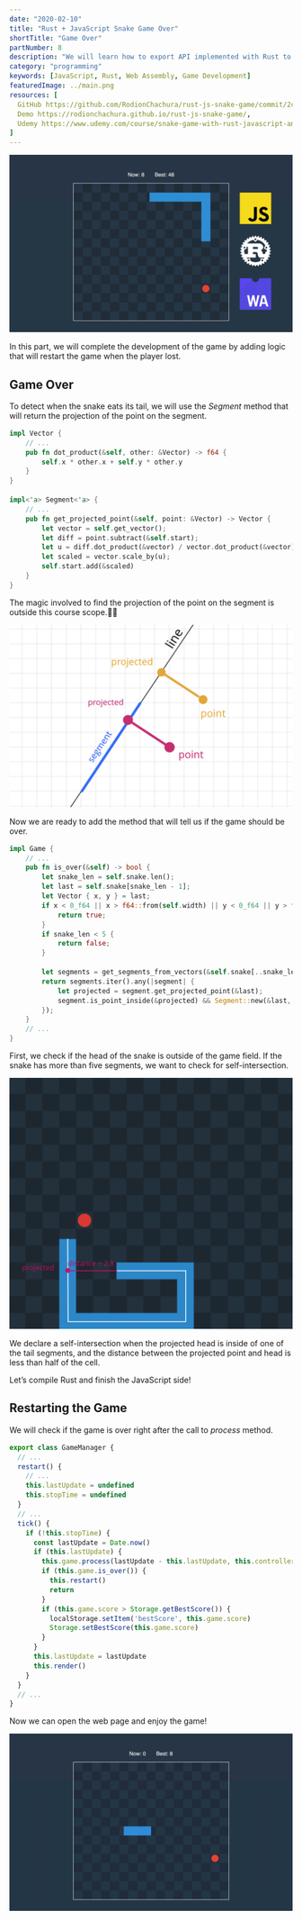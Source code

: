 ```yaml
---
date: "2020-02-10"
title: "Rust + JavaScript Snake Game Over"
shortTitle: "Game Over"
partNumber: 8
description: "We will learn how to export API implemented with Rust to JavaScript app"
category: "programming"
keywords: [JavaScript, Rust, Web Assembly, Game Development]
featuredImage: ../main.png
resources: [
  GitHub https://github.com/RodionChachura/rust-js-snake-game/commit/2cafad12f360eaa51ad91ec7f79d5d1f6262f086 Code Changes,
  Demo https://rodionchachura.github.io/rust-js-snake-game/,
  Udemy https://www.udemy.com/course/snake-game-with-rust-javascript-and-webassembly
]
---
```


![](../main.png)

In this part, we will complete the development of the game by adding logic that will restart the game when the player lost.

## Game Over

To detect when the snake eats its tail, we will use the *Segment* method that will return the projection of the point on the segment.

```rust:title=src/lib.rs
impl Vector {
    // ...
    pub fn dot_product(&self, other: &Vector) -> f64 {
        self.x * other.x + self.y * other.y
    }
}

impl<'a> Segment<'a> {
    // ...
    pub fn get_projected_point(&self, point: &Vector) -> Vector {
        let vector = self.get_vector();
        let diff = point.subtract(&self.start);
        let u = diff.dot_product(&vector) / vector.dot_product(&vector);
        let scaled = vector.scale_by(u);
        self.start.add(&scaled)
    }
}
```

The magic involved to find the projection of the point on the segment is outside this course scope.🧙‍♂️

![projecting points](project.png)

Now we are ready to add the method that will tell us if the game should be over.

```rust:title=src/lib.rs
impl Game {
    // ...
    pub fn is_over(&self) -> bool {
        let snake_len = self.snake.len();
        let last = self.snake[snake_len - 1];
        let Vector { x, y } = last;
        if x < 0_f64 || x > f64::from(self.width) || y < 0_f64 || y > f64::from(self.height) {
            return true;
        }
        if snake_len < 5 {
            return false;
        }

        let segments = get_segments_from_vectors(&self.snake[..snake_len - 3]);
        return segments.iter().any(|segment| {
            let projected = segment.get_projected_point(&last);
            segment.is_point_inside(&projected) && Segment::new(&last, &projected).length() < 0.5
        });
    }
    // ...
}
```

First, we check if the head of the snake is outside of the game field. If the snake has more than five segments, we want to check for self-intersection.

![detecting self-intersection](intersect.png)

We declare a self-intersection when the projected head is inside of one of the tail segments, and the distance between the projected point and head is less than half of the cell.

Let’s compile Rust and finish the JavaScript side!

## Restarting the Game

We will check if the game is over right after the call to *process* method.

```js:title=www/src/game-manager.js
export class GameManager {
  // ...
  restart() {
    // ...
    this.lastUpdate = undefined
    this.stopTime = undefined
  }
  // ...
  tick() {
    if (!this.stopTime) {
      const lastUpdate = Date.now()
      if (this.lastUpdate) {
        this.game.process(lastUpdate - this.lastUpdate, this.controller.movement)
        if (this.game.is_over()) {
          this.restart()
          return
        }
        if (this.game.score > Storage.getBestScore()) {
          localStorage.setItem('bestScore', this.game.score)
          Storage.setBestScore(this.game.score)
        }
      }
      this.lastUpdate = lastUpdate
      this.render()
    }
  }
  // ...
}
```

Now we can open the web page and enjoy the game!

![enjoying the game](enjoy.gif)